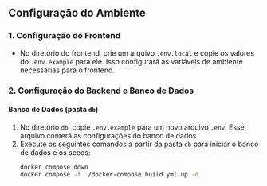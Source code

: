 ## Configuração do Ambiente

### 1. Configuração do Frontend

- No diretório do frontend, crie um arquivo `.env.local` e copie os valores do `.env.example` para ele. Isso configurará as variáveis de ambiente necessárias para o frontend.

### 2. Configuração do Backend e Banco de Dados

#### Banco de Dados (pasta `db`)

1. No diretório `db`, copie `.env.example` para um novo arquivo `.env`. Esse arquivo conterá as configurações do banco de dados.
2. Execute os seguintes comandos a partir da pasta `db` para iniciar o banco de dados e os seeds:
   ```bash
   docker compose down
   docker compose -f ./docker-compose.build.yml up -d
   ```
